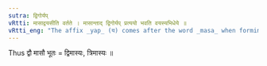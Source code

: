 ```yaml
---
sutra: द्विगोर्यप्
vRtti: मासाद्वयसीति वर्तते । मासान्ताद् द्विगोर्यप् प्रत्ययो भवति वयस्यभिधेये ॥
vRtti_eng: "The affix _yap_ (य) comes after the word _masa_ when forming a _Dvigu_ compound; and meaning 'age'."
---
```

Thus द्वौ मासौ भूतः = द्विमास्यः, त्रिमास्यः ॥
